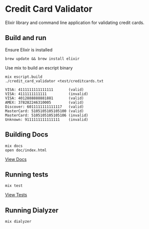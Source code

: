 # Credit Card Validator

Elixir library and command line application for validating credit cards.

## Build and run

Ensure Elixir is installed

```
brew update && brew install elixir
```

Use mix to build an escript binary

```
mix escript.build
./credit_card_validator <test/creditcards.txt

VISA: 4111111111111111       (valid)
VISA: 4111111111111          (invalid)
VISA: 4012888888881881       (valid)
AMEX: 378282246310005        (valid)
Discover: 6011111111111117   (valid)
MasterCard: 5105105105105100 (valid)
MasterCard: 5105105105105106 (invalid)
Unknown: 9111111111111111    (invalid)
```

## Building Docs

```
mix docs
open doc/index.html
```

[View Docs](./doc/index.html)

## Running tests

```
mix test
```

[View Tests](./test/credit_card_validator_test.exs)

## Running Dialyzer

```
mix dialyzer
```
